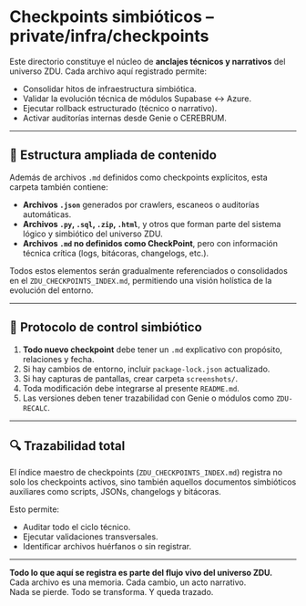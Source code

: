 
# Checkpoints simbióticos – private/infra/checkpoints

Este directorio constituye el núcleo de **anclajes técnicos y narrativos** del universo ZDU. Cada archivo aquí registrado permite:

- Consolidar hitos de infraestructura simbiótica.
- Validar la evolución técnica de módulos Supabase ↔ Azure.
- Ejecutar rollback estructurado (técnico o narrativo).
- Activar auditorías internas desde Genie o CEREBRUM.

---

## 📂 Estructura ampliada de contenido

Además de archivos `.md` definidos como checkpoints explícitos, esta carpeta también contiene:

- **Archivos `.json`** generados por crawlers, escaneos o auditorías automáticas.
- **Archivos `.py`, `.sql`, `.zip`, `.html`**, y otros que forman parte del sistema lógico y simbiótico del universo ZDU.
- **Archivos `.md` no definidos como CheckPoint**, pero con información técnica crítica (logs, bitácoras, changelogs, etc.).

Todos estos elementos serán gradualmente referenciados o consolidados en el `ZDU_CHECKPOINTS_INDEX.md`, permitiendo una visión holística de la evolución del entorno.

---

## 🔄 Protocolo de control simbiótico

1. **Todo nuevo checkpoint** debe tener un `.md` explicativo con propósito, relaciones y fecha.
2. Si hay cambios de entorno, incluir `package-lock.json` actualizado.
3. Si hay capturas de pantallas, crear carpeta `screenshots/`.
4. Toda modificación debe integrarse al presente `README.md`.
5. Las versiones deben tener trazabilidad con Genie o módulos como `ZDU-RECALC`.

---

## 🔍 Trazabilidad total

El índice maestro de checkpoints (`ZDU_CHECKPOINTS_INDEX.md`) registra no solo los checkpoints activos, sino también aquellos documentos simbióticos auxiliares como scripts, JSONs, changelogs y bitácoras.

Esto permite:

- Auditar todo el ciclo técnico.
- Ejecutar validaciones transversales.
- Identificar archivos huérfanos o sin registrar.

---

**Todo lo que aquí se registra es parte del flujo vivo del universo ZDU.**  
Cada archivo es una memoria. Cada cambio, un acto narrativo.  
Nada se pierde. Todo se transforma. Y queda trazado.
